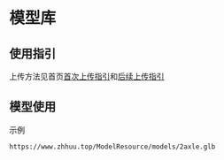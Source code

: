 # 模型库

## 使用指引

上传方法见首页[首次上传指引](../README.md#首次上传模型步骤指引)和[后续上传指引](../README.md#后续上传模型指引)

## 模型使用

示例

```
https://www.zhhuu.top/ModelResource/models/2axle.glb
```